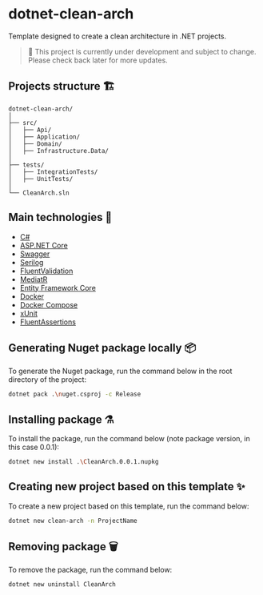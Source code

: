 # dotnet-clean-arch

Template designed to create a clean architecture in .NET projects.

> 🚧 This project is currently under development and subject to change. Please check back later for more updates.

## Projects structure 🏗️

```
dotnet-clean-arch/
│
├── src/
│   ├── Api/
│   ├── Application/
│   ├── Domain/
│   ├── Infrastructure.Data/
│
├── tests/
│   ├── IntegrationTests/
│   ├── UnitTests/
│
└── CleanArch.sln
```

## Main technologies 🚀

- [C#](https://docs.microsoft.com/pt-br/dotnet/csharp/)
- [ASP.NET Core](https://learn.microsoft.com/pt-br/aspnet/core/?view=aspnetcore-8.0&viewFallbackFrom=aspnetcore-8)
- [Swagger](https://learn.microsoft.com/en-us/aspnet/core/tutorials/web-api-help-pages-using-swagger?view=aspnetcore-8.0)
- [Serilog](https://github.com/serilog/serilog)
- [FluentValidation](https://github.com/FluentValidation/FluentValidation)
- [MediatR](https://github.com/jbogard/MediatR)
- [Entity Framework Core](https://docs.microsoft.com/pt-br/ef/core/)
- [Docker](https://www.docker.com/)
- [Docker Compose](https://docs.docker.com/compose/)
- [xUnit](https://xunit.net/)
- [FluentAssertions](https://github.com/fluentassertions/fluentassertions)

## Generating Nuget package locally 📦

To generate the Nuget package, run the command below in the root directory of the project:

```bash
dotnet pack .\nuget.csproj -c Release
```

## Installing package ⚗️

To install the package, run the command below (note package version, in this case 0.0.1):

```bash
dotnet new install .\CleanArch.0.0.1.nupkg
```

## Creating new project based on this template ✨

To create a new project based on this template, run the command below:

```bash
dotnet new clean-arch -n ProjectName
```

## Removing package 🗑️

To remove the package, run the command below:

```bash
dotnet new uninstall CleanArch
```